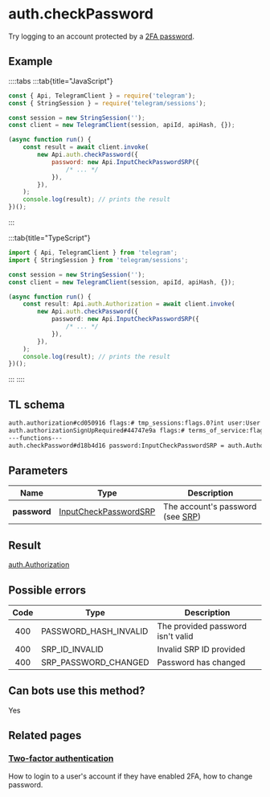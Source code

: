 # auth.checkPassword

Try logging to an account protected by a [2FA password](https://core.telegram.org/api/srp).

## Example

::::tabs
:::tab{title="JavaScript"}

```js
const { Api, TelegramClient } = require('telegram');
const { StringSession } = require('telegram/sessions');

const session = new StringSession('');
const client = new TelegramClient(session, apiId, apiHash, {});

(async function run() {
    const result = await client.invoke(
        new Api.auth.checkPassword({
            password: new Api.InputCheckPasswordSRP({
                /* ... */
            }),
        }),
    );
    console.log(result); // prints the result
})();
```

:::

:::tab{title="TypeScript"}

```ts
import { Api, TelegramClient } from 'telegram';
import { StringSession } from 'telegram/sessions';

const session = new StringSession('');
const client = new TelegramClient(session, apiId, apiHash, {});

(async function run() {
    const result: Api.auth.Authorization = await client.invoke(
        new Api.auth.checkPassword({
            password: new Api.InputCheckPasswordSRP({
                /* ... */
            }),
        }),
    );
    console.log(result); // prints the result
})();
```

:::
::::

## TL schema

```txt
auth.authorization#cd050916 flags:# tmp_sessions:flags.0?int user:User = auth.Authorization;
auth.authorizationSignUpRequired#44747e9a flags:# terms_of_service:flags.0?help.TermsOfService = auth.Authorization;
---functions---
auth.checkPassword#d18b4d16 password:InputCheckPasswordSRP = auth.Authorization;
```

## Parameters

|     Name     | Type                                                                          | Description                                                           |
| :----------: | ----------------------------------------------------------------------------- | --------------------------------------------------------------------- |
| **password** | [InputCheckPasswordSRP](https://core.telegram.org/type/InputCheckPasswordSRP) | The account's password (see [SRP](https://core.telegram.org/api/srp)) |

## Result

[auth.Authorization](https://core.telegram.org/type/auth.Authorization)

## Possible errors

| Code | Type                  | Description                       |
| :--: | --------------------- | --------------------------------- |
| 400  | PASSWORD_HASH_INVALID | The provided password isn't valid |
| 400  | SRP_ID_INVALID        | Invalid SRP ID provided           |
| 400  | SRP_PASSWORD_CHANGED  | Password has changed              |

## Can bots use this method?

Yes

## Related pages

### [Two-factor authentication](https://core.telegram.org/api/srp)

How to login to a user's account if they have enabled 2FA, how to change password.

